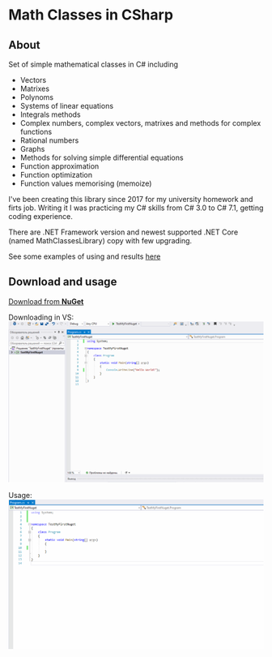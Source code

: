 # Math Classes in CSharp

## About

Set of simple mathematical classes in C# including

* Vectors
* Matrixes
* Polynoms 
* Systems of linear equations
* Integrals methods
* Complex numbers, complex vectors, matrixes and methods for complex functions
* Rational numbers
* Graphs 
* Methods for solving simple differential equations
* Function approximation
* Function optimization
* Function values memorising (memoize)

I've been creating this library since 2017 for my university homework and firts job. Writing it I was practicing my C# skills from C# 3.0 to C# 7.1, getting coding experience.

There are .NET Framework version and newest supported .NET Core (named MathClassesLibrary) copy with few upgrading.

See some examples of using and results [here](https://github.com/PasaOpasen/Old_Math_CSharpCpp_Projects)

## Download and usage

[Download from **NuGet**](https://www.nuget.org/packages/MathClassesDmPa/)

Downloading in VS:
![1](https://github.com/PasaOpasen/MathClasses/blob/master/gifs/download.gif)

Usage:
![1](https://github.com/PasaOpasen/MathClasses/blob/master/gifs/usage.gif)
